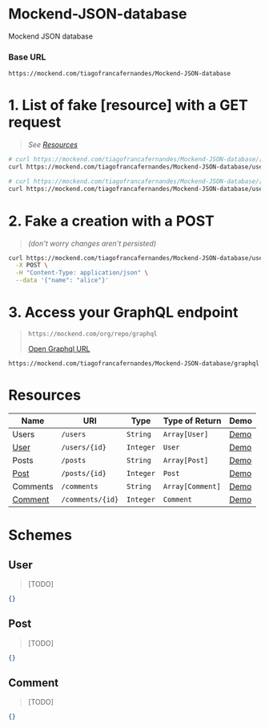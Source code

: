 # Mockend-JSON-database
Mockend JSON database

### Base URL
`https://mockend.com/tiagofrancafernandes/Mockend-JSON-database`

# 1. List of fake [resource] with a GET request
> _See [Resources](#Resources)_

```sh
# curl https://mockend.com/tiagofrancafernandes/Mockend-JSON-database/[resource]
curl https://mockend.com/tiagofrancafernandes/Mockend-JSON-database/users

# curl https://mockend.com/tiagofrancafernandes/Mockend-JSON-database/[resource]/[params]
curl https://mockend.com/tiagofrancafernandes/Mockend-JSON-database/users/1
```

# 2. Fake a creation with a POST
> _*(don't worry changes aren't persisted)*_

```sh
curl https://mockend.com/tiagofrancafernandes/Mockend-JSON-database/users \
  -X POST \
  -H "Content-Type: application/json" \
  --data '{"name": "alice"}'
```

# 3. Access your GraphQL endpoint
> `https://mockend.com/org/repo/graphql`
> 
> [Open Graphql URL](https://mockend.com/tiagofrancafernandes/Mockend-JSON-database/graphql)
```
https://mockend.com/tiagofrancafernandes/Mockend-JSON-database/graphql
```

# Resources

<!--
`[a-zA-Z0-9]*`
-->

Name | URI | Type | Type of Return | Demo
--|--|--|--|--
Users | `/users` | `String` | `Array[User]` | [Demo](https://mockend.com/tiagofrancafernandes/Mockend-JSON-database/users)
[User](#user) | `/users/{id}` | `Integer` | `User` | [Demo](https://mockend.com/tiagofrancafernandes/Mockend-JSON-database/users/1)
Posts | `/posts` | `String` | `Array[Post]` | [Demo](https://mockend.com/tiagofrancafernandes/Mockend-JSON-database/posts)
[Post](#post) | `/posts/{id}` | `Integer` | `Post` | [Demo](https://mockend.com/tiagofrancafernandes/Mockend-JSON-database/posts/1)
Comments | `/comments` | `String` | `Array[Comment]` | [Demo](https://mockend.com/tiagofrancafernandes/Mockend-JSON-database/comments)
[Comment](#comment) | `/comments/{id}` | `Integer` | `Comment` | [Demo](https://mockend.com/tiagofrancafernandes/Mockend-JSON-database/comments/1)

# Schemes


## User 
> [TODO]

```json
{}
```

## Post 
> [TODO]

```json
{}
```

## Comment 
> [TODO]

```json
{}
```